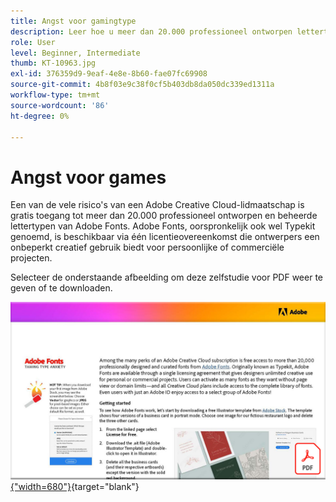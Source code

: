 ```yaml
---
title: Angst voor gamingtype
description: Leer hoe u meer dan 20.000 professioneel ontworpen lettertypen in Creative Cloud benadert en gebruikt
role: User
level: Beginner, Intermediate
thumb: KT-10963.jpg
exl-id: 376359d9-9eaf-4e8e-8b60-fae07fc69908
source-git-commit: 4b8f03e9c38f0cf5b403db8da050dc339ed1311a
workflow-type: tm+mt
source-wordcount: '86'
ht-degree: 0%

---
```


# Angst voor games

Een van de vele risico&#39;s van een Adobe Creative Cloud-lidmaatschap is gratis toegang tot meer dan 20.000 professioneel ontworpen en beheerde lettertypen van Adobe Fonts. Adobe Fonts, oorspronkelijk ook wel Typekit genoemd, is beschikbaar via één licentieovereenkomst die ontwerpers een onbeperkt creatief gebruik biedt voor persoonlijke of commerciële projecten.

Selecteer de onderstaande afbeelding om deze zelfstudie voor PDF weer te geven of te downloaden.

[![Afbeelding van eerste pagina van zelfstudie](assets/TamingTypeAnxiety.png){&quot;width=680&quot;}](assets/Adobe-Fonts-Taming-Font-Anxiety.pdf){target=&quot;blank&quot;}
